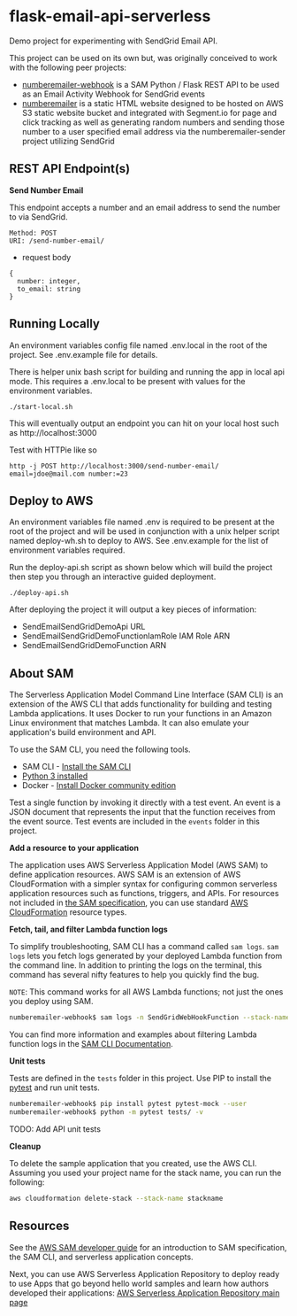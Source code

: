 # flask-email-api-serverless

Demo project for experimenting with SendGrid Email API. 

This project can be used on its own but, was originally conceived to work with the following peer projects:

* [numberemailer-webhook](https://github.com/amcquistan/numberemailer-webhook) is a SAM Python / Flask REST API to be used as an Email Activity Webhook for SendGrid events
* [numberemailer]() is a static HTML website designed to be hosted on AWS S3 static website bucket and integrated with Segment.io for page and click tracking as well as generating random numbers and sending those number to a user specified email address via the numberemailer-sender project utilizing SendGrid

## REST API Endpoint(s)

__Send Number Email__

This endpoint accepts a number and an email address to send the number to via SendGrid.

```
Method: POST
URI: /send-number-email/
```

* request body

```
{
  number: integer,
  to_email: string
}
```

## Running Locally

An environment variables config file named .env.local in the root of the project. See .env.example file for details.

There is helper unix bash script for building and running the app in local api mode. This requires a .env.local to be present with values for the environment variables.  

```
./start-local.sh
```

This will eventually output an endpoint you can hit on your local host such as http://localhost:3000

Test with HTTPie like so

```
http -j POST http://localhost:3000/send-number-email/ email=jdoe@mail.com number:=23
```

## Deploy to AWS

An environment variables file named .env is required to be present at the root of the project and will be used in conjunction with a unix helper script named deploy-wh.sh to deploy to AWS. See .env.example for the list of environment variables required.

Run the deploy-api.sh script as shown below which will build the project then step you through an interactive guided deployment.

```
./deploy-api.sh
```

After deploying the project it will output a key pieces of information: 
* SendEmailSendGridDemoApi URL
* SendEmailSendGridDemoFunctionIamRole IAM Role ARN
* SendEmailSendGridDemoFunction ARN

## About SAM

The Serverless Application Model Command Line Interface (SAM CLI) is an extension of the AWS CLI that adds functionality for building and testing Lambda applications. It uses Docker to run your functions in an Amazon Linux environment that matches Lambda. It can also emulate your application's build environment and API.

To use the SAM CLI, you need the following tools.

* SAM CLI - [Install the SAM CLI](https://docs.aws.amazon.com/serverless-application-model/latest/developerguide/serverless-sam-cli-install.html)
* [Python 3 installed](https://www.python.org/downloads/)
* Docker - [Install Docker community edition](https://hub.docker.com/search/?type=edition&offering=community)

Test a single function by invoking it directly with a test event. An event is a JSON document that represents the input that the function receives from the event source. Test events are included in the `events` folder in this project.


__Add a resource to your application__

The application uses AWS Serverless Application Model (AWS SAM) to define application resources. AWS SAM is an extension of AWS CloudFormation with a simpler syntax for configuring common serverless application resources such as functions, triggers, and APIs. For resources not included in [the SAM specification](https://github.com/awslabs/serverless-application-model/blob/master/versions/2016-10-31.md), you can use standard [AWS CloudFormation](https://docs.aws.amazon.com/AWSCloudFormation/latest/UserGuide/aws-template-resource-type-ref.html) resource types.

__Fetch, tail, and filter Lambda function logs__

To simplify troubleshooting, SAM CLI has a command called `sam logs`. `sam logs` lets you fetch logs generated by your deployed Lambda function from the command line. In addition to printing the logs on the terminal, this command has several nifty features to help you quickly find the bug.

`NOTE`: This command works for all AWS Lambda functions; not just the ones you deploy using SAM.

```bash
numberemailer-webhook$ sam logs -n SendGridWebHookFunction --stack-name numberemailer-webhook --tail
```

You can find more information and examples about filtering Lambda function logs in the [SAM CLI Documentation](https://docs.aws.amazon.com/serverless-application-model/latest/developerguide/serverless-sam-cli-logging.html).

__Unit tests__

Tests are defined in the `tests` folder in this project. Use PIP to install the [pytest](https://docs.pytest.org/en/latest/) and run unit tests.

```bash
numberemailer-webhook$ pip install pytest pytest-mock --user
numberemailer-webhook$ python -m pytest tests/ -v
```

TODO: Add API unit tests


__Cleanup__

To delete the sample application that you created, use the AWS CLI. Assuming you used your project name for the stack name, you can run the following:

```bash
aws cloudformation delete-stack --stack-name stackname
```

## Resources

See the [AWS SAM developer guide](https://docs.aws.amazon.com/serverless-application-model/latest/developerguide/what-is-sam.html) for an introduction to SAM specification, the SAM CLI, and serverless application concepts.

Next, you can use AWS Serverless Application Repository to deploy ready to use Apps that go beyond hello world samples and learn how authors developed their applications: [AWS Serverless Application Repository main page](https://aws.amazon.com/serverless/serverlessrepo/)
